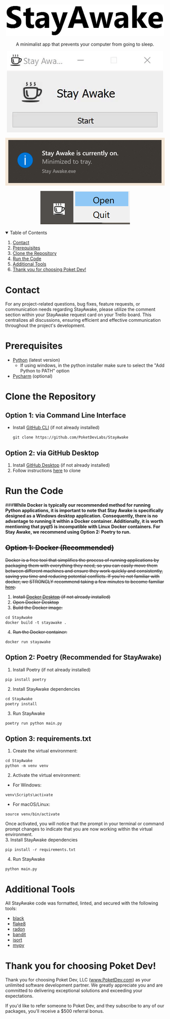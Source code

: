 # <br />
<div align="center">
  <a href="https://github.com/PoketDevLabs/StayAwake">
    <img src="logo.png" alt="StayAwake" width="500" height="100">
  </a>
  <p align="center">
    A minimalist app that prevents your computer from going to sleep.
    <br/>
  </p>
  <p align="center">
  <a href="https://github.com/PoketDevLabs/StayAwake">
    <img src="app.gif" alt="StayAwake" width="" height="">
  </a>
  </p>
  <p align="center">
  <a href="https://github.com/PoketDevLabs/StayAwake">
    <img src="notification.png" alt="StayAwake" width="" height="">
  </a>
  </p>
  <p align="center">
  <a href="https://github.com/PoketDevLabs/StayAwake">
    <img src="tray.png" alt="StayAwake" width="" height="">
  </a>
  </p>
</div>

<details open>
  <summary>Table of Contents</summary>
  <ol>
    <li><a href="#contact">Contact</a></li>
    <li><a href="#prerequisites">Prerequisites</a></li>
    <li><a href="#clone-the-repository">Clone the Repository</a></li>
    <li><a href="#run-the-code">Run the Code</a></li>
    <li><a href="#additional-tools">Additional Tools</a></li>
    <li><a href="#thank-you-for-choosing-poket-dev!">Thank you for choosing Poket Dev!</a></li>
  </ol>
</details>



# Contact
For any project-related questions, bug fixes, feature requests, or communication needs regarding StayAwake, please utilize the comment section within your StayAwake request card on your Trello board. This centralizes all discussions, ensuring efficient and effective communication throughout the project's development.  

# Prerequisites
- [Python](https://www.python.org/downloads/) (latest version)  
  - If using windows, in the python installer make sure to select the "Add Python to PATH" option  
- [Pycharm](https://www.jetbrains.com/pycharm/download/#section=windows) (optional)


# Clone the Repository
## Option 1: via Command Line Interface
- Install [GitHub CLI](https://cli.github.com/) (if not already installed)
  ```
  git clone https://github.com/PoketDevLabs/StayAwake
  ```
## Option 2: via GitHub Desktop
1. Install [GitHub Desktop](https://desktop.github.com/) (if not already installed)  
2. Follow instructions [here](https://docs.github.com/en/desktop/contributing-and-collaborating-using-github-desktop/adding-and-cloning-repositories/cloning-a-repository-from-github-to-github-desktop) to clone
# Run the Code
###**While Docker is typically our recommended method for running Python applications, it is important to note that Stay Awake is specifically designed as a Windows desktop application. Consequently, there is no advantage to running it within a Docker container. Additionally, it is worth mentioning that pyqt5 is incompatible with Linux Docker containers. For Stay Awake, we recommend using  Option 2: Poetry to run.**

## ~~Option 1: Docker (Recommended)~~
~~Docker is a free tool that simplifies the process of running applications by packaging them with everything they need, so you can easily move them between different machines and ensure they work quickly and consistently, saving you time and reducing potential conflicts. If you're not familiar with docker, we STRONGLY recommend taking a few minutes to become familiar [here](https://www.docker.com/blog/getting-started-with-docker-desktop/#:~:text=Docker%20Desktop%20is%20an%20easy,%2C%20Kubernetes%2C%20and%20Credential%20Helper.).~~
1. ~~Install [Docker Desktop](https://www.docker.com/products/docker-desktop/) (if not already installed)~~
2. ~~Open Docker Desktop~~
3. ~~Build the Docker image:~~
```
cd StayAwake
docker build -t stayawake .
```

4. ~~Run the Docker container:~~
```
docker run stayawake
```
## Option 2: Poetry (Recommended for StayAwake)
1. Install Poetry (if not already installed)
```
pip install poetry
```
2. Install StayAwake dependencies
```
cd StayAwake
poetry install
```
3. Run StayAwake
```
poetry run python main.py
```
## Option 3: requirements.txt
1. Create the virtual environment:
```
cd StayAwake
python -m venv venv
```
2. Activate the virtual environment:
- For Windows:
```
venv\Scripts\activate
```
- For macOS/Linux:
```
source venv/bin/activate
```
Once activated, you will notice that the prompt in your terminal or command prompt changes to indicate that you are now working within the virtual environment.  
3. Install StayAwake dependencies
```
pip install -r requirements.txt
```
4. Run StayAwake
```
python main.py
```

# Additional Tools
All StayAwake code was formatted, linted, and secured with the following tools:
- [black](https://black.readthedocs.io/en/stable/)
- [flake8](https://flake8.pycqa.org/en/latest/)
- [radon](https://radon.readthedocs.io/en/latest/)
- [bandit](https://bandit.readthedocs.io/en/latest/)
- [isort](https://pycqa.github.io/isort/)
- [mypy](https://mypy.readthedocs.io/en/stable/)

# Thank you for choosing Poket Dev!
Thank you for choosing Poket Dev, LLC (www.PoketDev.com) as your unlimited software development partner. We greatly appreciate you and are committed to delivering exceptional solutions and exceeding your expectations.  

If you'd like to refer someone to Poket Dev, and they subscribe to any of our packages, you'll receive a $500 referral bonus.  